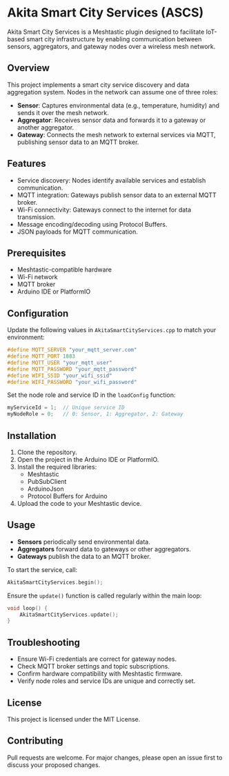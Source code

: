 # Akita Smart City Services (ASCS)

Akita Smart City Services is a Meshtastic plugin designed to facilitate IoT-based smart city infrastructure by enabling communication between sensors, aggregators, and gateway nodes over a wireless mesh network.

## Overview

This project implements a smart city service discovery and data aggregation system. Nodes in the network can assume one of three roles:
- **Sensor**: Captures environmental data (e.g., temperature, humidity) and sends it over the mesh network.
- **Aggregator**: Receives sensor data and forwards it to a gateway or another aggregator.
- **Gateway**: Connects the mesh network to external services via MQTT, publishing sensor data to an MQTT broker.

## Features

- Service discovery: Nodes identify available services and establish communication.
- MQTT integration: Gateways publish sensor data to an external MQTT broker.
- Wi-Fi connectivity: Gateways connect to the internet for data transmission.
- Message encoding/decoding using Protocol Buffers.
- JSON payloads for MQTT communication.

## Prerequisites

- Meshtastic-compatible hardware
- Wi-Fi network
- MQTT broker
- Arduino IDE or PlatformIO

## Configuration

Update the following values in `AkitaSmartCityServices.cpp` to match your environment:

```cpp
#define MQTT_SERVER "your_mqtt_server.com"
#define MQTT_PORT 1883
#define MQTT_USER "your_mqtt_user"
#define MQTT_PASSWORD "your_mqtt_password"
#define WIFI_SSID "your_wifi_ssid"
#define WIFI_PASSWORD "your_wifi_password"
```

Set the node role and service ID in the `loadConfig` function:

```cpp
myServiceId = 1;  // Unique service ID
myNodeRole = 0;   // 0: Sensor, 1: Aggregator, 2: Gateway
```

## Installation

1. Clone the repository.
2. Open the project in the Arduino IDE or PlatformIO.
3. Install the required libraries:
    - Meshtastic
    - PubSubClient
    - ArduinoJson
    - Protocol Buffers for Arduino
4. Upload the code to your Meshtastic device.

## Usage

- **Sensors** periodically send environmental data.
- **Aggregators** forward data to gateways or other aggregators.
- **Gateways** publish the data to an MQTT broker.

To start the service, call:

```cpp
AkitaSmartCityServices.begin();
```

Ensure the `update()` function is called regularly within the main loop:

```cpp
void loop() {
    AkitaSmartCityServices.update();
}
```

## Troubleshooting

- Ensure Wi-Fi credentials are correct for gateway nodes.
- Check MQTT broker settings and topic subscriptions.
- Confirm hardware compatibility with Meshtastic firmware.
- Verify node roles and service IDs are unique and correctly set.

## License

This project is licensed under the MIT License.

## Contributing

Pull requests are welcome. For major changes, please open an issue first to discuss your proposed changes.



